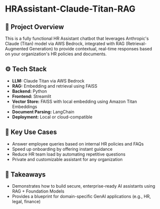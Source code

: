 # HRAssistant-Claude-Titan-RAG

## 🧠 Project Overview

This is a fully functional HR Assistant chatbot that leverages Anthropic's Claude (Titan) model via AWS Bedrock, integrated with RAG (Retrieval-Augmented Generation) to provide contextual, real-time responses based on your organization's HR policies and documents.

## ⚙️ Tech Stack

- **LLM:** Claude Titan via AWS Bedrock  
- **RAG:** Embedding and retrieval using FAISS  
- **Backend:** Python  
- **Frontend:** Streamlit  
- **Vector Store:** FAISS with local embedding using Amazon Titan Embeddings  
- **Document Parsing:** LangChain  
- **Deployment:** Local or cloud-compatible  

## 💼 Key Use Cases

- Answer employee queries based on internal HR policies and FAQs  
- Speed up onboarding by offering instant guidance  
- Reduce HR team load by automating repetitive questions  
- Private and customizable assistant for any organization  

## 🎯 Takeaways

- Demonstrates how to build secure, enterprise-ready AI assistants using RAG + Foundation Models  
- Provides a blueprint for domain-specific GenAI applications (e.g., HR, legal, finance)  







